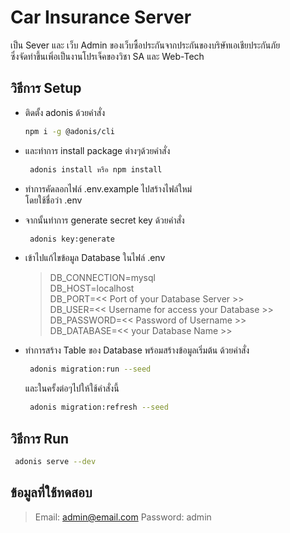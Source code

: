 # Car Insurance Server 

เป็น Sever และ เว็บ Admin ของเว็บซื้อประกันจากประกันของบริษัทเอเชียประกันภัย
<br/>
ซึ่งจัดทำขึ้นเพิ่อเป็นงานโปรเจ็คของวิชา SA และ Web-Tech

## วิธีการ Setup
* ติดตั้ง adonis ด้วยคำสั่ง
    ``` bash
    npm i -g @adonis/cli
    ```
* และทำการ install package ต่างๆด้วยคำสั่ง
    ``` bash
     adonis install หรือ npm install
    ```

* ทำการคัดลอกไฟล์ .env.example ไปสร้างไฟล์ใหม่
    <br/>
    โดยใช้ชื่อว่า .env

* จากนั้นทำการ generate secret key ด้วยคำสั่ง
    ```bash
     adonis key:generate
    ```

* เข้าไปแก้ไขข้อมูล Database ในไฟล์ .env 
    > DB_CONNECTION=mysql<br/>
    > DB_HOST=localhost<br/>
    > DB_PORT=<< Port of your Database Server >><br/>
    > DB_USER=<< Username for access your Database >><br/>
    > DB_PASSWORD=<< Password of Username >><br/>
    > DB_DATABASE=<< your Database Name >><br/>

* ทำการสร้าง Table ของ Database พร้อมสร้างข้อมูลเริ่มต้น ด้วยคำสั่ง
    ```bash
     adonis migration:run --seed
    ```
    และในครั้งต่อๆไปให้ใช้คำสั่งนี้
    ```bash
     adonis migration:refresh --seed
    ```

## วิธีการ Run
```bash
 adonis serve --dev
```

## ข้อมูลที่ใช้ทดสอบ
> Email: admin@email.com
> Password: admin
